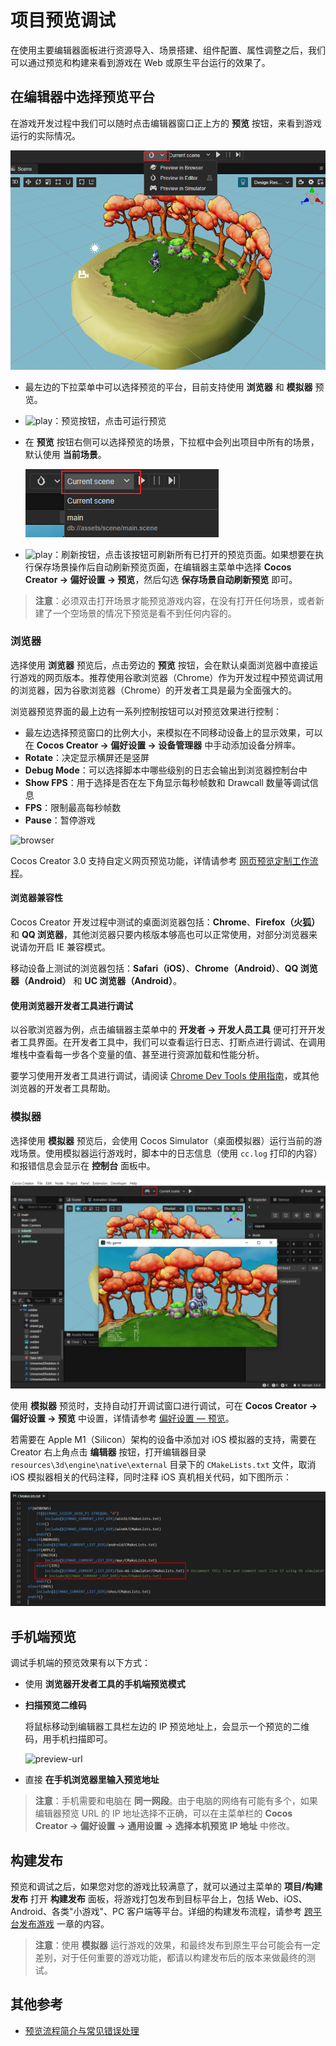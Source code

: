 # 项目预览调试

在使用主要编辑器面板进行资源导入、场景搭建、组件配置、属性调整之后，我们可以通过预览和构建来看到游戏在 Web 或原生平台运行的效果了。

## 在编辑器中选择预览平台

在游戏开发过程中我们可以随时点击编辑器窗口正上方的 **预览** 按钮，来看到游戏运行的实际情况。

![select-platform](index/select-platform.png)

- 最左边的下拉菜单中可以选择预览的平台，目前支持使用 **浏览器** 和 **模拟器** 预览。
- ![play](index/play.png)：预览按钮，点击可运行预览
- 在 **预览** 按钮右侧可以选择预览的场景，下拉框中会列出项目中所有的场景，默认使用 **当前场景**。

    ![select-scene](index/select-scene.png)

- ![play](index/refresh.png)：刷新按钮，点击该按钮可刷新所有已打开的预览页面。如果想要在执行保存场景操作后自动刷新预览页面，在编辑器主菜单中选择 **Cocos Creator -> 偏好设置 -> 预览**，然后勾选 **保存场景自动刷新预览** 即可。

> **注意**：必须双击打开场景才能预览游戏内容，在没有打开任何场景，或者新建了一个空场景的情况下预览是看不到任何内容的。

### 浏览器

选择使用 **浏览器** 预览后，点击旁边的 **预览** 按钮，会在默认桌面浏览器中直接运行游戏的网页版本。推荐使用谷歌浏览器（Chrome）作为开发过程中预览调试用的浏览器，因为谷歌浏览器（Chrome）的开发者工具是最为全面强大的。

浏览器预览界面的最上边有一系列控制按钮可以对预览效果进行控制：

- 最左边选择预览窗口的比例大小，来模拟在不同移动设备上的显示效果，可以在 **Cocos Creator -> 偏好设置 -> 设备管理器** 中手动添加设备分辨率。
- **Rotate**：决定显示横屏还是竖屏
- **Debug Mode**：可以选择脚本中哪些级别的日志会输出到浏览器控制台中
- **Show FPS**：用于选择是否在左下角显示每秒帧数和 Drawcall 数量等调试信息
- **FPS**：限制最高每秒帧数
- **Pause**：暂停游戏

![browser](index/browser.png)

Cocos Creator 3.0 支持自定义网页预览功能，详情请参考 [网页预览定制工作流程](browser.md)。

#### 浏览器兼容性

Cocos Creator 开发过程中测试的桌面浏览器包括：**Chrome**、**Firefox（火狐）** 和 **QQ 浏览器**，其他浏览器只要内核版本够高也可以正常使用，对部分浏览器来说请勿开启 IE 兼容模式。

移动设备上测试的浏览器包括：**Safari（iOS）**、**Chrome（Android）**、**QQ 浏览器（Android）** 和 **UC 浏览器（Android）**。

#### 使用浏览器开发者工具进行调试

以谷歌浏览器为例，点击编辑器主菜单中的 **开发者 -> 开发人员工具** 便可打开开发者工具界面。在开发者工具中，我们可以查看运行日志、打断点进行调试、在调用堆栈中查看每一步各个变量的值、甚至进行资源加载和性能分析。

要学习使用开发者工具进行调试，请阅读 [Chrome Dev Tools 使用指南](https://developers.google.com/web/tools/chrome-devtools?hl=zh-cn)，或其他浏览器的开发者工具帮助。

<!--
### 预览窗口

选择使用 **预览窗口** 预览后，会打开独立的游戏预览窗口。**预览窗口** 是内嵌于编辑器中的游戏视图功能，它可以不打开浏览器/模拟器即可在编辑器中运行游戏，这样做的优势在于运行后的游戏可以通过编辑器中的其它插件或 Gizmo 实时调整游戏中的模型以及游戏运行时的状态等，做到游戏运行时的"所见即所得"。

![gameview](index/gameview.png)

打开 **预览窗口** 后，可以看到在编辑器顶部的工具栏中多出了 **播放/停止**、**暂停** 和 **步进** 几个按钮：

- **播放/停止**：用于切换游戏的运行/停止状态。
- **暂停**：用于暂停运行中的游戏。
- **步进**：使游戏以步进的方式运行，方便调试。

**预览窗口** 顶部工具栏中的按钮功能与浏览器的差不多，只不过自定义预览窗口的比例大小是通过设置为 **Custom** 后手动在弹出的窗口中配置的。

![custom](index/custom.png)
-->

### 模拟器

选择使用 **模拟器** 预览后，会使用 Cocos Simulator（桌面模拟器）运行当前的游戏场景。使用模拟器运行游戏时，脚本中的日志信息（使用 `cc.log` 打印的内容）和报错信息会显示在 **控制台** 面板中。

![simulator](index/simulator.png)

使用 **模拟器** 预览时，支持自动打开调试窗口进行调试，可在 **Cocos Creator -> 偏好设置 -> 预览** 中设置，详情请参考 [偏好设置 — 预览](../preferences/index.md)。

若需要在 Apple M1（Silicon）架构的设备中添加对 iOS 模拟器的支持，需要在 Creator 右上角点击 **编辑器** 按钮，打开编辑器目录 `resources\3d\engine\native\external` 目录下的 `CMakeLists.txt` 文件，取消 iOS 模拟器相关的代码注释，同时注释 iOS 真机相关代码，如下图所示：

![simulator](index/ios-simulator-m1.png)

## 手机端预览

调试手机端的预览效果有以下方式：

- 使用 **浏览器开发者工具的手机端预览模式**

- **扫描预览二维码**

  将鼠标移动到编辑器工具栏左边的 IP 预览地址上，会显示一个预览的二维码，用手机扫描即可。

  ![preview-url](index/preview-url.png)

- 直接 **在手机浏览器里输入预览地址**

> **注意**：手机需要和电脑在 **同一网段**。由于电脑的网络有可能有多个，如果编辑器预览 URL 的 IP 地址选择不正确，可以在主菜单栏的 **Cocos Creator -> 偏好设置 -> 通用设置 -> 选择本机预览 IP 地址** 中修改。

## 构建发布

预览和调试之后，如果您对您的游戏比较满意了，就可以通过主菜单的 **项目/构建发布** 打开 **构建发布** 面板，将游戏打包发布到目标平台上，包括 Web、iOS、Android、各类"小游戏"、PC 客户端等平台。详细的构建发布流程，请参考 [跨平台发布游戏](../publish/index.md) 一章的内容。

> **注意**：使用 **模拟器** 运行游戏的效果，和最终发布到原生平台可能会有一定差别，对于任何重要的游戏功能，都请以构建发布后的版本来做最终的测试。

## 其他参考

- [预览流程简介与常见错误处理](preview-guid.md)
